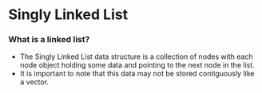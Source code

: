 # Singly Linked List

### What is a linked list?

* The Singly Linked List data structure is a collection of nodes with each node object holding some data and pointing to the next node in the list.
* It is important to note that this data may not be stored contiguously like a vector.


